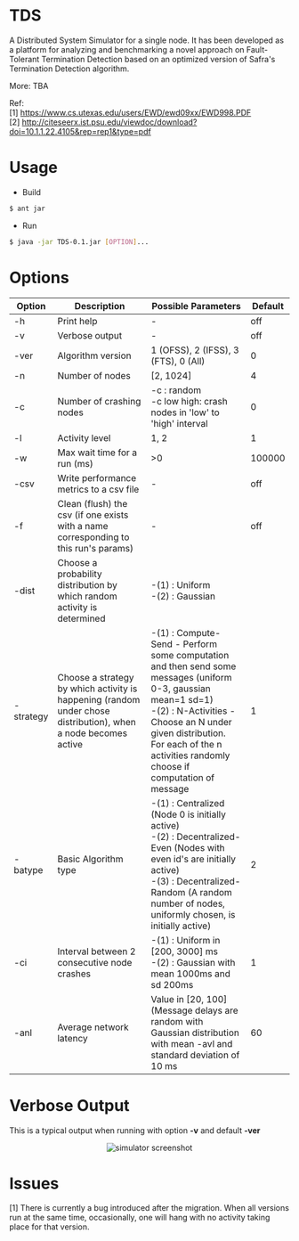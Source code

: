 # TDS
A Distributed System Simulator for a single node. It has been developed as a platform for analyzing and benchmarking a novel approach on Fault-Tolerant Termination Detection based on an optimized  version of Safra's Termination Detection algorithm. 

More: TBA

Ref:<br/>
[1] https://www.cs.utexas.edu/users/EWD/ewd09xx/EWD998.PDF<br/>
[2] http://citeseerx.ist.psu.edu/viewdoc/download?doi=10.1.1.22.4105&rep=rep1&type=pdf


# Usage 
 - Build
```sh
$ ant jar
```	
 - Run

```sh
$ java -jar TDS-0.1.jar [OPTION]...  
```

# Options

| Option    | Description                                                                                                     | Possible Parameters                                                                                                                                                                                                                               | Default |
|-----------|-----------------------------------------------------------------------------------------------------------------|---------------------------------------------------------------------------------------------------------------------------------------------------------------------------------------------------------------------------------------------------|---------|
| -h        | Print help                                                                                                      | -                                                                                                                                                                                                                                                 | off     |
| -v        | Verbose output                                                                                                  | -                                                                                                                                                                                                                                                 | off     |
| -ver      | Algorithm version                                                                                               | 1 (OFSS), 2 (IFSS), 3 (FTS), 0 (All)                                                                                                                                                                                                              | 0       |
| -n        | Number of nodes                                                                                                 | [2, 1024]                                                                                                                                                                                                                                         | 4       |
| -c        | Number of crashing nodes                                                                                        | -c : random <br/>-c low high: crash nodes in 'low' to 'high' interval                                                                                                                                                                                                     | 0       |
| -l        | Activity level                                                                                                  | 1, 2                                                                                                                                                                                                                                              | 1       |
| -w        | Max wait time for a run (ms)                                                                                    | >0                                                                                                                                                                                                                                                | 100000  |
| -csv      | Write performance metrics to a csv file                                                                         | -                                                                                                                                                                                                                                                 | off     |
| -f        | Clean (flush) the csv (if one exists with a  name corresponding to this run's params)                           | -                                                                                                                                                                                                                                                 | off     |
| -dist     | Choose a probability distribution by which random activity is determined                                        | -(1) : Uniform <br/>-(2) : Gaussian                                                                                                                                                                                                                    |         |
| -strategy | Choose a strategy by which activity is happening (random under chose distribution),  when a node becomes active | -(1) : Compute-Send - Perform some computation and then send some messages (uniform 0-3, gaussian mean=1 sd=1) <br/>-(2) : N-Activities - Choose an N under given distribution. For each of the n activities randomly choose if computation of message | 1       |
| -batype   | Basic Algorithm type                                                                                            | -(1) :  Centralized (Node 0 is initially active) <br/>-(2) : Decentralized-Even (Nodes with even id's are initially active) <br/>-(3) : Decentralized-Random (A random number of nodes, uniformly chosen, is initially active)                              | 2       |
| -ci       | Interval between 2 consecutive node crashes                                                                     | -(1) : Uniform in [200, 3000] ms <br/>-(2) : Gaussian with mean 1000ms and sd 200ms                                                                                                                                                                    | 1       |
| -anl      | Average network latency                                                                                         | Value in [20, 100] (Message delays are random with Gaussian distribution with mean -avl and standard deviation of 10 ms                                                                                                                           | 60      |
# Verbose Output
This is a typical output when running with option **-v** and default **-ver**


<p align="center">
  <img src="http://i.imgur.com/OaIwYsN.png" alt="simulator screenshot"/>
</p>

# Issues
[1] There is currently a bug introduced after the migration. When all versions run at the same time, occasionally, one will hang with no activity taking place for that version.  
